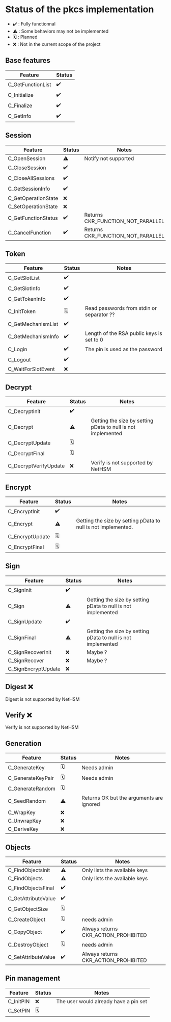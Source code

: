 # Status of the pkcs implementation

- ✔️ : Fully functionnal
- ⚠️ : Some behaviors may not be implemented
- 🗓️ : Planned
- ❌ : Not in the current scope of the project

## Base features

| Feature           | Status |
| ----------------- | ------ |
| C_GetFunctionList | ✔️      |
| C_Initialize      | ✔️      |
| C_Finalize        | ✔️      |
| C_GetInfo         | ✔️      |

## Session

| Feature             | Status | Notes                             |
| ------------------- | ------ | --------------------------------- |
| C_OpenSession       | ⚠️      | Notify not supported              |
| C_CloseSession      | ✔️      |                                   |
| C_CloseAllSessions  | ✔️      |                                   |
| C_GetSessionInfo    | ✔️      |                                   |
| C_GetOperationState | ❌      |                                   |
| C_SetOperationState | ❌      |                                   |
| C_GetFunctionStatus | ✔️      | Returns CKR_FUNCTION_NOT_PARALLEL |
| C_CancelFunction    | ✔️      | Returns CKR_FUNCTION_NOT_PARALLEL |

## Token

| Feature            | Status | Notes                                     |
| ------------------ | ------ | ----------------------------------------- |
| C_GetSlotList      | ✔️      |                                           |
| C_GetSlotInfo      | ✔️      |                                           |
| C_GetTokenInfo     | ✔️      |                                           |
| C_InitToken        | 🗓️      | Read passwords from stdin or separator ?? |
| C_GetMechanismList | ✔️      |                                           |
| C_GetMechanismInfo | ✔️      | Length of the RSA public keys is set to 0 |
| C_Login            | ✔️      | The pin is used as the password           |
| C_Logout           | ✔️      |                                           |
| C_WaitForSlotEvent | ❌      |                                           |

## Decrypt

| Feature               | Status | Notes                                                        |
| --------------------- | ------ | ------------------------------------------------------------ |
| C_DecryptInit         | ✔️      |                                                              |
| C_Decrypt             | ⚠️      | Getting the size by setting pData to null is not implemented |
| C_DecryptUpdate       | 🗓️      |                                                              |
| C_DecryptFinal        | 🗓️      |                                                              |
| C_DecryptVerifyUpdate | ❌      | Verify is not supported by NetHSM                            |

## Encrypt

| Feature         | Status | Notes                                                         |
| --------------- | ------ | ------------------------------------------------------------- |
| C_EncryptInit   | ✔️      |                                                               |
| C_Encrypt       | ⚠️      | Getting the size by setting pData to null is not implemented. |
| C_EncryptUpdate | 🗓️      |                                                               |
| C_EncryptFinal  | 🗓️      |                                                               |

## Sign

| Feature             | Status | Notes                                                        |
| ------------------- | ------ | ------------------------------------------------------------ |
| C_SignInit          | ✔️      |                                                              |
| C_Sign              | ⚠️      | Getting the size by setting pData to null is not implemented |
| C_SignUpdate        | ✔️      |                                                              |
| C_SignFinal         | ⚠️      | Getting the size by setting pData to null is not implemented |
| C_SignRecoverInit   | ❌      | Maybe ?                                                      |
| C_SignRecover       | ❌      | Maybe ?                                                      |
| C_SignEncryptUpdate | ❌      |                                                              |

## Digest ❌

Digest is not supported by NetHSM

## Verify ❌

Verify is not supported by NetHSM

## Generation

| Feature           | Status | Notes                                    |
| ----------------- | ------ | ---------------------------------------- |
| C_GenerateKey     | 🗓️      | Needs admin                              |
| C_GenerateKeyPair | 🗓️      | Needs admin                              |
| C_GenerateRandom  | 🗓️      |                                          |
| C_SeedRandom      | ⚠️      | Returns OK but the arguments are ignored |
| C_WrapKey         | ❌      |                                          |
| C_UnwrapKey       | ❌      |                                          |
| C_DeriveKey       | ❌      |                                          |

## Objects

| Feature             | Status | Notes                                |
| ------------------- | ------ | ------------------------------------ |
| C_FindObjectsInit   | ⚠️      | Only lists the available keys        |
| C_FindObjects       | ⚠️      | Only lists the available keys        |
| C_FindObjectsFinal  | ✔️      |                                      |
| C_GetAttributeValue | ✔️      |                                      |
| C_GetObjectSize     | 🗓️      |                                      |
| C_CreateObject      | 🗓️      | needs admin                          |
| C_CopyObject        | ✔️      | Always returns CKR_ACTION_PROHIBITED |
| C_DestroyObject     | 🗓️      | needs admin                          |
| C_SetAttributeValue | ✔️      | Always returns CKR_ACTION_PROHIBITED |

## Pin management

| Feature   | Status | Notes                                 |
| --------- | ------ | ------------------------------------- |
| C_InitPIN | ❌      | The user would already have a pin set |
| C_SetPIN  | 🗓️      |                                       |
